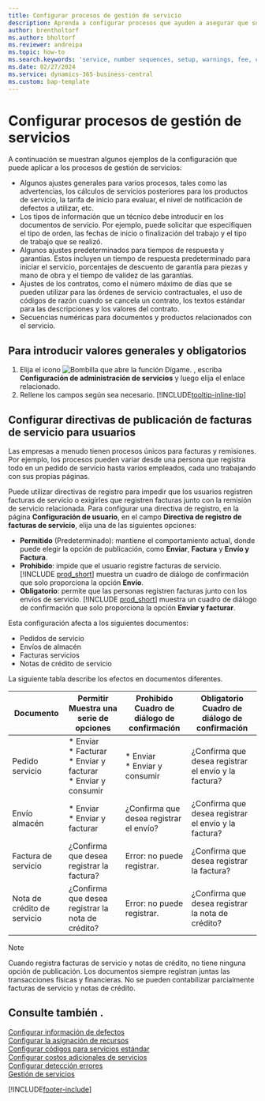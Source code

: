 ```yaml
---
title: Configurar procesos de gestión de servicio
description: Aprenda a configurar procesos que ayuden a asegurar que sus clientes estén completamente satisfechos con sus servicios.
author: brentholtorf
ms.author: bholtorf
ms.reviewer: andreipa
ms.topic: how-to
ms.search.keywords: 'service, number sequences, setup, warnings, fee, contracts, warranties'
ms.date: 02/27/2024
ms.service: dynamics-365-business-central
ms.custom: bap-template
---
```


# Configurar procesos de gestión de servicios

A continuación se muestran algunos ejemplos de la configuración que puede aplicar a los procesos de gestión de servicios:  
  
* Algunos ajustes generales para varios procesos, tales como las advertencias, los cálculos de servicios posteriores para los productos de servicio, la tarifa de inicio para evaluar, el nivel de notificación de defectos a utilizar, etc.  
* Los tipos de información que un técnico debe introducir en los documentos de servicio. Por ejemplo, puede solicitar que especifiquen el tipo de orden, las fechas de inicio o finalización del trabajo y el tipo de trabajo que se realizó.  
* Algunos ajustes predeterminados para tiempos de respuesta y garantías. Estos incluyen un tiempo de respuesta predeterminado para iniciar el servicio, porcentajes de descuento de garantía para piezas y mano de obra y el tiempo de validez de las garantías.  
* Ajustes de los contratos, como el número máximo de días que se pueden utilizar para las órdenes de servicio contractuales, el uso de códigos de razón cuando se cancela un contrato, los textos estándar para las descripciones y los valores del contrato.  
* Secuencias numéricas para documentos y productos relacionados con el servicio.  

## Para introducir valores generales y obligatorios

1. Elija el icono ![Bombilla que abre la función Dígame.](media/ui-search/search_small.png "Dígame qué desea hacer") , escriba **Configuración de administración de servicios** y luego elija el enlace relacionado.
2. Rellene los campos según sea necesario. [!INCLUDE[tooltip-inline-tip](includes/tooltip-inline-tip_md.md)]  

## Configurar directivas de publicación de facturas de servicio para usuarios

Las empresas a menudo tienen procesos únicos para facturas y remisiones. Por ejemplo, los procesos pueden variar desde una persona que registra todo en un pedido de servicio hasta varios empleados, cada uno trabajando con sus propias páginas.

Puede utilizar directivas de registro para impedir que los usuarios registren facturas de servicio o exigirles que registren facturas junto con la remisión de servicio relacionada. Para configurar una directiva de registro, en la página **Configuración de usuario**, en el campo **Directiva de registro de facturas de servicio**, elija una de las siguientes opciones:

* **Permitido** (Predeterminado): mantiene el comportamiento actual, donde puede elegir la opción de publicación, como **Enviar**, **Factura** y **Envío y Factura**.
* **Prohibido**: impide que el usuario registre facturas de servicio. [!INCLUDE [prod_short](includes/prod_short.md)] muestra un cuadro de diálogo de confirmación que solo proporciona la opción **Envío**.
* **Obligatorio**: permite que las personas registren facturas junto con los envíos de servicio. [!INCLUDE [prod_short](includes/prod_short.md)] muestra un cuadro de diálogo de confirmación que solo proporciona la opción **Enviar y facturar**.

Esta configuración afecta a los siguientes documentos:

* Pedidos de servicio
* Envíos de almacén
* Facturas servicios
* Notas de crédito de servicio

La siguiente tabla describe los efectos en documentos diferentes.

|Documento  |Permitir<br>Muestra una serie de opciones   |Prohibido<br>Cuadro de diálogo de confirmación  |Obligatorio<br>Cuadro de diálogo de confirmación  |
|---------|---------|---------|---------|
|Pedido servicio     | * Enviar<br>* Facturar<br>* Enviar y facturar<br>* Enviar y consumir         |* Enviar<br>* Enviar y consumir  |¿Confirma que desea registrar el envío y la factura?         |
|Envío almacén     |* Enviar<br>* Enviar y facturar         |¿Confirma que desea registrar el envío?         | ¿Confirma que desea registrar el envío y la factura?        |
|Factura de servicio     | ¿Confirma que desea registrar la factura?         | Error: no puede registrar.       |¿Confirma que desea registrar la factura?         |
|Nota de crédito de servicio     | ¿Confirma que desea registrar la nota de crédito?         | Error: no puede registrar.        |¿Confirma que desea registrar la nota de crédito?         |

> [!NOTE]
> Cuando registra facturas de servicio y notas de crédito, no tiene ninguna opción de publicación. Los documentos siempre registran juntas las transacciones físicas y financieras. No se pueden contabilizar parcialmente facturas de servicio y notas de crédito.

## Consulte también .  

[Configurar información de defectos](service-how-setup-fault-reporting.md)  
[Configurar la asignación de recursos](service-how-setup-resource-allocation.md)  
[Configurar códigos para servicios estándar](service-how-setup-service-coding.md)  
[Configurar costos adicionales de servicios](service-how-setup-service-costs-pricing.md)  
[Configurar detección errores](service-how-setup-troubleshooting.md)  
[Gestión de servicios](service-service.md)  


[!INCLUDE[footer-include](includes/footer-banner.md)]
